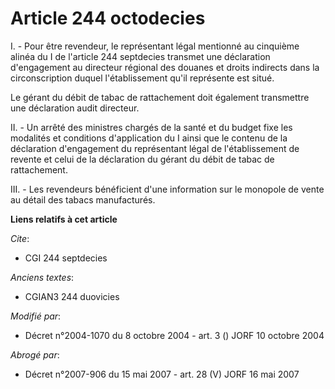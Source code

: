 # Article 244 octodecies

I. - Pour être revendeur, le représentant légal mentionné au cinquième alinéa du I de l'article 244 septdecies transmet une
déclaration d'engagement au directeur régional des douanes et droits indirects dans la circonscription duquel l'établissement
qu'il représente est situé.

Le gérant du débit de tabac de rattachement doit également transmettre une déclaration audit directeur.

II. - Un arrêté des ministres chargés de la santé et du budget fixe les modalités et conditions d'application du I ainsi que
le contenu de la déclaration d'engagement du représentant légal de l'établissement de revente et celui de la déclaration du
gérant du débit de tabac de rattachement.

III. - Les revendeurs bénéficient d'une information sur le monopole de vente au détail des tabacs manufacturés.

**Liens relatifs à cet article**

_Cite_:

  - CGI 244 septdecies

_Anciens textes_:

  - CGIAN3 244 duovicies

_Modifié par_:

  - Décret n°2004-1070 du 8 octobre 2004 - art. 3 () JORF 10 octobre 2004

_Abrogé par_:

  - Décret n°2007-906 du 15 mai 2007 - art. 28 (V) JORF 16 mai 2007
